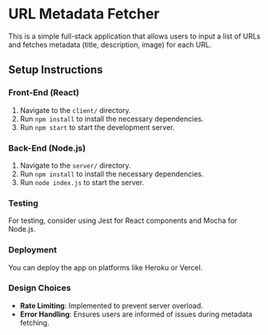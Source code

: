 # URL Metadata Fetcher

This is a simple full-stack application that allows users to input a list of URLs and fetches metadata (title, description, image) for each URL.

## Setup Instructions

### Front-End (React)
1. Navigate to the `client/` directory.
2. Run `npm install` to install the necessary dependencies.
3. Run `npm start` to start the development server.

### Back-End (Node.js)
1. Navigate to the `server/` directory.
2. Run `npm install` to install the necessary dependencies.
3. Run `node index.js` to start the server.

### Testing
For testing, consider using Jest for React components and Mocha for Node.js.

### Deployment
You can deploy the app on platforms like Heroku or Vercel.

### Design Choices
- **Rate Limiting**: Implemented to prevent server overload.
- **Error Handling**: Ensures users are informed of issues during metadata fetching.
